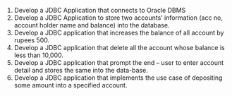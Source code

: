 1. Develop a JDBC Application that connects to Oracle DBMS
2. Develop a JDBC Application to store two accounts’ information (acc no, account holder name and balance) into the database.
3. Develop a JDBC application that increases the balance of all account by rupees 500.
4. Develop a JDBC application that delete all the account whose balance is less than 10,000.
5. Develop a JDBC application that prompt the end – user to enter account detail and stores the same into the data-base.
6. Develop a JDBC application that implements the use case of depositing some amount into a specified account.
